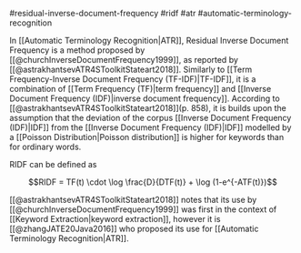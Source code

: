 #residual-inverse-document-frequency #ridf #atr #automatic-terminology-recognition 

In [[Automatic Terminology Recognition|ATR]], Residual Inverse Document Frequency is a method proposed by [[@churchInverseDocumentFrequency1999]], as reported by [[@astrakhantsevATR4SToolkitStateart2018]]. Similarly to [[Term Frequency-Inverse Document Frequency (TF-IDF)|TF-IDF]], it is a combination of [[Term Frequency (TF)|term frequency]] and [[Inverse Document Frequency (IDF)|inverse document frequency]]. According to [[@astrakhantsevATR4SToolkitStateart2018]](p. 858), it is builds upon the assumption that the deviation of the corpus [[Inverse Document Frequency (IDF)|IDF]] from the [[Inverse Document Frequency (IDF)|IDF]] modelled by a [[Poisson Distribution|Poisson distribution]] is higher for keywords than for ordinary words.

RIDF can be defined as

$$RIDF = TF(t) \cdot \log \frac{D}{DTF(t)} + \log (1-e^{-ATF(t)})$$

[[@astrakhantsevATR4SToolkitStateart2018]] notes that its use by [[@churchInverseDocumentFrequency1999]] was first in the context of [[Keyword Extraction|keyword extraction]], however it is [[@zhangJATE20Java2016]] who proposed its use for [[Automatic Terminology Recognition|ATR]].